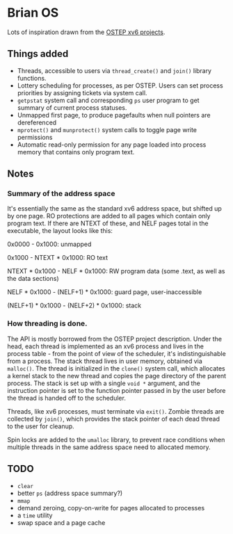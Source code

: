 # Brian OS

Lots of inspiration drawn from the [OSTEP xv6 projects](https://github.com/remzi-arpacidusseau/ostep-projects).

## Things added

* Threads, accessible to users via `thread_create()` and `join()` library functions.
* Lottery scheduling for processes, as per OSTEP. Users can set process priorities by assigning tickets via system call.
* `getpstat` system call and corresponding `ps` user program to get summary of current process statuses.
* Unmapped first page, to produce pagefaults when null pointers are dereferenced
* `mprotect()` and `munprotect()` system calls to toggle page write permissions
* Automatic read-only permission for any page loaded into process memory that contains only program text.


## Notes

### Summary of the address space

It's essentially the same as the standard xv6 address space, but shifted up by one page. RO protections are added to all pages which contain only program text. If there are NTEXT of these, and NELF pages total in the executable, the layout looks like this:

0x0000 - 0x1000: unmapped

0x1000 - NTEXT * 0x1000: RO text

NTEXT * 0x1000 - NELF * 0x1000: RW program data (some .text, as well as the data sections)

NELF * 0x1000 - (NELF+1) * 0x1000: guard page, user-inaccessible

(NELF+1) * 0x1000 - (NELF+2) * 0x1000: stack

### How threading is done.

The API is mostly borrowed from the OSTEP project description. Under the head, each thread is implemented as an xv6 process and lives in the process table - from the point of view of the scheduler, it's indistinguishable from a process. The stack thread lives in user memory, obtained via `malloc()`. The thread is initialized in the `clone()` system call, which allocates a kernel stack to the new thread and copies the page directory of the parent process. The stack is set up with a single `void *` argument, and the instruction pointer is set to the function pointer passed in by the user before the thread is handed off to the scheduler.

Threads, like xv6 processes, must terminate via `exit()`. Zombie threads are collected by `join()`, which provides the stack pointer of each dead thread to the user for cleanup.

Spin locks are added to the `umalloc` library, to prevent race conditions when multiple threads in the same address space need to allocated memory.

## TODO

* `clear`
* better `ps` (address space summary?)
* `mmap`
* demand zeroing, copy-on-write for pages allocated to processes
* a `time` utility
* swap space and a page cache